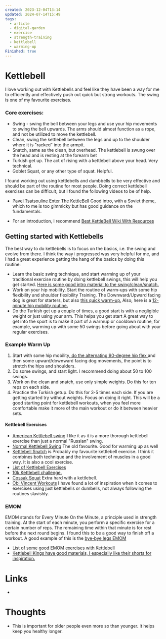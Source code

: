 ```yaml
---
created: 2023-12-04T13:14
updated: 2024-07-14T15:49
tags:
  - article
  - digital-garden
  - exercise
  - strength-training
  - kettlebell
  - warming-up
Finished: true
---
```

# Kettlebell
I love working out with Kettlebells and feel like they have been a way for me to efficiently and effectively push out quick but strong workouts. The swing is one of my favourite exercises. 

### Core exercises: 
- Swing - swing the bell between your legs and use your hip movements to swing the bell upwards. The arms should almost function as a rope, and not be utilized to move the kettlebell.
- Clean, swing the kettlebell between the legs and up to the shoulder where it is "racked" into the armpit. 
- Snatch, same as the clean, but overhead. The kettlebell is swung over the head and is resting at the forearm bet
- Turkish get up. The act of rising with a kettlebell above your head. Very technical. 
- Goblet Squat, or any other type of squat. Helpful.

I found working out using kettlebells and dumbbells to be very effective and should be part of the routine for most people. Doing correct kettlebell exercises can be difficult, but I found the following videos to be of help.


- [Pavel Tsatsouline Enter The KettleBell](https://youtu.be/cKx8xE8jJZs) Good intro, with a Soviet theme, which to me is too gimmicky but has good guidance on the fundamentals. 

- For an introduction, I recommend [Best KettleBell Wiki With Resources](https://www.reddit.com/r/Kettleballs/wiki/index/)
## Getting started with Kettlebells

The best way to do kettlebells is to focus on the basics, i.e. the swing and evolve from there. 
I think the way i progressed was very helpful for me, and I had a great experience getting the hang of the basics by doing this routine:

- Learn the basic swing technique, and start warming up of your traditional exercise routine by doing kettlebell swings, this will help you get started. [Here is some good intro material to the swing/clean/snatch.](https://www.reddit.com/r/Kettleballs/wiki/recommendedvideos/) 
- Work on your hip mobility. Start the routine of warm-ups with some hip flexibility and shoulder flexibility Training. The Downward/Upward facing dog is great for starters, but also [this quick warm-up.](https://www.youtube.com/watch?v=loiKkeFLnHw&ab_channel=WestcoastSCIPhysiotherapyPortCoquitlam) Also, here is a [12-minute hip mobility routine. ](https://youtu.be/jj2AAH6jbHk?si=tCJBRLIFtIWyDFH3)
- Do the Turkish get up a couple of times, a good start is with a negligible weight or just using your arm. This helps you get start
A great way to get into the sport is to make it part of a warmup or cooldown routine, for example, warming up with some 50 swings before going about with your regular exercises.  

### Example Warm Up

1. Start with some hip mobility,[ do the alternating 90-degree hip flex ](https://www.youtube.com/watch?v=m51AZSXMvEA&ab_channel=TheActiveLife)and then some upward/downward facing dog movements, the point is to stretch the hips and shoulders. 
2. Do some swings, and start light. I recommend doing about 50 to 100 swings. 
3. Work on the clean and snatch, use only simple weights. Do this for ten reps on each side. 
4. Practice the Turkish getup. Do this for 3-5 times each side. If you are getting started try without weights. Focus on doing it right. 
This will be a good starting point for kettlebell workouts, when you feel more comfortable make it more of the main workout or do it between heavier sets. 

#### Kettlebell Exercises

- [American Kettlebell swing](https://www.youtube.com/watch?v=d94xX-AQZ0A&ab_channel=Onnit) I like it as it is a more thorough kettlebell exercise than just a normal "Russian" swing.
- [Normal Kettlebell Swing](https://youtu.be/cKx8xE8jJZs?t=549) The old favourite. Good for warming up as well
- [Kettlebell Snatch](https://www.youtube.com/watch?v=Pm-b2XFeABA&ab_channel=CrossFit) is Probably my favourite kettlebell exercise. I think it combines both technique and the involvement of muscles in a good way. It is also a cool exercise. 
- [List of Kettlebell Exercises](https://youtu.be/__T3XxQB2Ng?t=111)
- [10k Kettlebell challenge.](https://forums.t-nation.com/t/the-10-000-swing-kettlebell-workout/283408)
- [Cossak Squat](https://www.youtube.com/watch?v=p_scPPvWD2I&ab_channel=TomMorrison) Extra hard with a kettlebell.
- [Obi Vincent Workouts](https://www.youtube.com/playlist?list=PLj6G9fPqougk6c93KSpvzGhHKCxY-RZ8O) I have found a lot of inspiration when it comes to exercises using just kettlebells or dumbells, not always following the routines slavishly.


### EMOM 
EMOM stands for Every Minute On the Minute, a principle used in strength training. At the start of each minute, you perform a specific exercise for a certain number of reps. The remaining time within that minute is for rest before the next round begins. I found this to be a good way to finish off a workout.  A good example of this is the [bye-bye legs EMOM](https://youtu.be/Zf9ElVivHC4?list=PLj6G9fPqougk6c93KSpvzGhHKCxY-RZ8O&t=732)
- [List of some good EMOM exercises with Kettlebell](https://www.boxrox.com/emom-crossfit-kettlebell-workouts-to-improve-skill/)
- [Kettlebell Kings have good materials, I especially like their shorts for inspiration. ](https://www.youtube.com/@KettlebellKingsAustin)


# Links
- 

# Thoughts 
- This is important for older people even more so than younger. It helps keep you healthy longer. 


